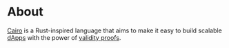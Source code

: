 # About

[Cairo][cairo] is a Rust-inspired language that aims to make it easy to build
scalable [dApps][dapps] with the power of [validity proofs][zkp].

[cairo]: https://www.cairo-lang.org/
[dapps]: https://en.wikipedia.org/wiki/Decentralized_application
[zkp]: https://en.wikipedia.org/wiki/Zero-knowledge_proof
<!-- TODO: write document

  This document contains a short introduction to the language.

  The introduction should be relatively brief and touch upon what
  makes the language interesting (and possibly unique). The goal
  is to help students decide if they want to join this track.

  The contents of this document are displayed on the track page,
  provided the student has not joined the track.

  See https://exercism.org/docs/building/tracks/docs for more information. -->
